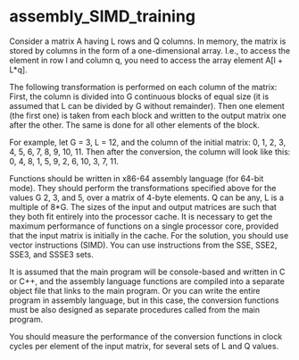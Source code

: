 # assembly_SIMD_training

Consider a matrix A having L rows and Q columns. In memory, the matrix is stored by columns in the form of a one-dimensional array. I.e., to access the element in row l and column q, you need to access the array element A[l + L*q].

The following transformation is performed on each column of the matrix:
First, the column is divided into G continuous blocks of equal size (it is assumed that L can be divided by G without remainder). Then one element (the first one) is taken from each block and written to the output matrix one after the other. The same is done for all other elements of the block.

For example, let G = 3, L = 12, and the column of the initial matrix: 0, 1, 2, 3, 4, 5, 6, 7, 8, 9, 10, 11.
Then after the conversion, the column will look like this: 0, 4, 8, 1, 5, 9, 2, 6, 10, 3, 7, 11.

Functions should be written in x86-64 assembly language (for 64-bit mode). They should perform the transformations specified above for the values G 2, 3, and 5, over a matrix of 4-byte elements. Q can be any, L is a multiple of 8*G. The sizes of the input and output matrices are such that they both fit entirely into the processor cache. It is necessary to get the maximum performance of functions on a single processor core, provided that the input matrix is initially in the cache.
For the solution, you should use vector instructions (SIMD). You can use instructions from the SSE, SSE2, SSE3, and SSSE3 sets.

It is assumed that the main program will be console-based and written in C or C++, and the assembly language functions are compiled into a separate object file that links to the main program. Or you can write the entire program in assembly language, but in this case, the conversion functions must be also designed as separate procedures called from the main program.

You should measure the performance of the conversion functions in clock cycles per element of the input matrix, for several sets of L and Q values.
